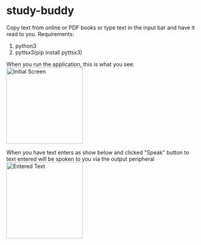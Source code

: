 # study-buddy
Copy text from online or PDF books or type text in the input bar and have it read to you.
Requirements:
1) python3
2) pyttsx3(pip install pyttsx3)

When  you run the application, this is what you see:
<img scr='./img/initial screen. png' alt="Initial Screen" width='200' height=200>

When you have text enters as show below and clicked "Speak" button to text entered will be spoken to you via the output peripheral
<img scr='./img/text entered. png' alt="Entered Text" width='200' height=200>